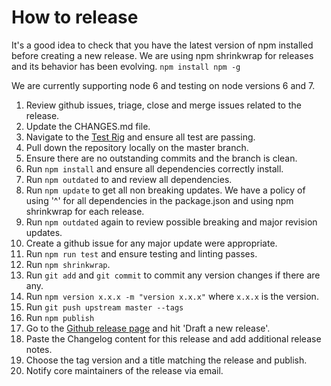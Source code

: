 # How to release

It's a good idea to check that you have the latest version of npm installed before creating a new release. We are using npm shrinkwrap for releases and its behavior has been evolving. `npm install npm -g`

We are currently supporting node 6 and testing on node versions 6 and 7.

1.  Review github issues, triage, close and merge issues related to the release.
2.  Update the CHANGES.md file.
3.  Navigate to the [Test Rig][Test] and ensure all test are passing.
4.  Pull down the repository locally on the master branch.
5.  Ensure there are no outstanding commits and the branch is clean.
6.  Run `npm install` and ensure all dependencies correctly install.
7.  Run `npm outdated` to and review all dependencies.
8.  Run `npm update` to get all non breaking updates. We have a policy of using '^' for all dependencies in the package.json and using npm shrinkwrap for each release.
9.  Run `npm outdated` again to review possible breaking and major revision updates.
10. Create a github issue for any major update were appropriate.
11. Run `npm run test` and ensure testing and linting passes.
12. Run `npm shrinkwrap`.
13. Run `git add` and `git commit` to commit any version changes if there are any.
14. Run `npm version x.x.x -m "version x.x.x"` where `x.x.x` is the version.
15. Run `git push upstream master --tags`
16. Run `npm publish`
17. Go to the [Github release page][Releases] and hit 'Draft a new release'.
18. Paste the Changelog content for this release and add additional release notes.
19. Choose the tag version and a title matching the release and publish.
20. Notify core maintainers of the release via email.

[Test]: https://travis-ci.org/nearform/udaru
[Releases]: https://github.com/nearform/udaru/releases
